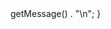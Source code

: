 <?php
function classificarTriangulo($lado1, $lado2, $lado3) {
  
  if ($lado1 + $lado2 <= $lado3 || $lado1 + $lado3 <= $lado2 || $lado2 + $lado3 <= $lado1) {
    throw new Exception("Os comprimentos não formam um triângulo!");
  }

  
  if ($lado1 == $lado2 && $lado2 == $lado3) {
    return "Equilátero";
  } else if ($lado1 == $lado2 || $lado1 == $lado3 || $lado2 == $lado3) {
    return "Isósceles";
  } else {
    return "Escaleno";
  }
}


try {
  $classificacao = classificarTriangulo(3, 4, 5);
  echo "Triângulo com lados 3, 4 e 5 é classificado como: " . $classificacao . "\n";

  $classificacao = classificarTriangulo(5, 5, 8);
  echo "Triângulo com lados 5, 5 e 8 é classificado como: " . $classificacao . "\n";

  $classificacao = classificarTriangulo(1, 1, 1);
  echo "Triângulo com lados 1, 1 e 1 é classificado como: " . $classificacao . "\n";
} catch (Exception $e) {
  echo "Erro: " . $e->getMessage() . "\n";
}
